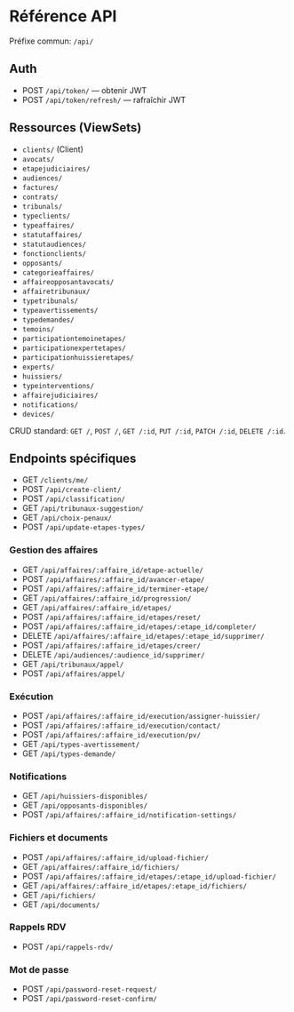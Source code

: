 # Référence API

Préfixe commun: `/api/`

## Auth

- POST `/api/token/` — obtenir JWT
- POST `/api/token/refresh/` — rafraîchir JWT

## Ressources (ViewSets)

- `clients/` (Client)
- `avocats/`
- `etapejudiciaires/`
- `audiences/`
- `factures/`
- `contrats/`
- `tribunals/`
- `typeclients/`
- `typeaffaires/`
- `statutaffaires/`
- `statutaudiences/`
- `fonctionclients/`
- `opposants/`
- `categorieaffaires/`
- `affaireopposantavocats/`
- `affairetribunaux/`
- `typetribunals/`
- `typeavertissements/`
- `typedemandes/`
- `temoins/`
- `participationtemoinetapes/`
- `participationexpertetapes/`
- `participationhuissieretapes/`
- `experts/`
- `huissiers/`
- `typeinterventions/`
- `affairejudiciaires/`
- `notifications/`
- `devices/`

CRUD standard: `GET /`, `POST /`, `GET /:id`, `PUT /:id`, `PATCH /:id`, `DELETE /:id`.

## Endpoints spécifiques

- GET `/clients/me/`
- POST `/api/create-client/`
- POST `/api/classification/`
- GET `/api/tribunaux-suggestion/`
- GET `/api/choix-penaux/`
- POST `/api/update-etapes-types/`

### Gestion des affaires

- GET `/api/affaires/:affaire_id/etape-actuelle/`
- POST `/api/affaires/:affaire_id/avancer-etape/`
- POST `/api/affaires/:affaire_id/terminer-etape/`
- GET `/api/affaires/:affaire_id/progression/`
- GET `/api/affaires/:affaire_id/etapes/`
- POST `/api/affaires/:affaire_id/etapes/reset/`
- POST `/api/affaires/:affaire_id/etapes/:etape_id/completer/`
- DELETE `/api/affaires/:affaire_id/etapes/:etape_id/supprimer/`
- POST `/api/affaires/:affaire_id/etapes/creer/`
- DELETE `/api/audiences/:audience_id/supprimer/`
- GET `/api/tribunaux/appel/`
- POST `/api/affaires/appel/`

### Exécution

- POST `/api/affaires/:affaire_id/execution/assigner-huissier/`
- POST `/api/affaires/:affaire_id/execution/contact/`
- POST `/api/affaires/:affaire_id/execution/pv/`
- GET `/api/types-avertissement/`
- GET `/api/types-demande/`

### Notifications

- GET `/api/huissiers-disponibles/`
- GET `/api/opposants-disponibles/`
- POST `/api/affaires/:affaire_id/notification-settings/`

### Fichiers et documents

- POST `/api/affaires/:affaire_id/upload-fichier/`
- GET `/api/affaires/:affaire_id/fichiers/`
- POST `/api/affaires/:affaire_id/etapes/:etape_id/upload-fichier/`
- GET `/api/affaires/:affaire_id/etapes/:etape_id/fichiers/`
- GET `/api/fichiers/`
- GET `/api/documents/`

### Rappels RDV

- POST `/api/rappels-rdv/`

### Mot de passe

- POST `/api/password-reset-request/`
- POST `/api/password-reset-confirm/`

